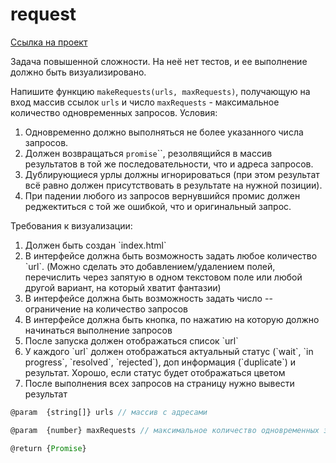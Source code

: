 # request
[Ссылка на проект](https://arsb29.github.io/request/)

Задача повышенной сложности. На неё нет тестов, и ее выполнение должно быть визуализировано.

Напишите функцию `makeRequests(urls, maxRequests)`, получающую на вход массив ссылок `urls` и число `maxRequests` - максимальное количество одновременных запросов. Условия:
<ol>
  <li>Одновременно должно выполняться не более указанного числа запросов.</li>
  <li>Должен возвращаться <code>promise</code>``, резолвящийся в массив результатов в той же последовательности, что и адреса запросов.</li>
  <li>Дублирующиеся урлы должны игнорироваться (при этом результат всё равно должен присутствовать в результате на нужной позиции).</li>
  <li>При падении любого из запросов вернувшийся промис должен реджектиться с той же ошибкой, что и оригинальный запрос.</li>
</ol>

Требования к визуализации:
<ol>
  <li>Должен быть создан `index.html`</li>
  <li>В интерфейсе должна быть возможность задать любое количество `url`. (Можно сделать это добавлением/удалением полей, перечислить через запятую в одном текстовом поле или любой другой вариант, на который хватит фантазии)</li>
  <li>В интерфейсе должна быть возможность задать число -- ограничение на количество запросов</li>
  <li>В интерфейсе должна быть кнопка, по нажатию на которую должно начинаться выполнение запросов</li>
  <li>После запуска должен отображаться список `url`</li>
  <li>У каждого `url` должен отображаться актуальный статус (`wait`, `in progress`, `resolved`, `rejected`), доп информация (`duplicate`) и результат. Хорошо, если статус будет отображаться цветом</li>
  <li>После выполнения всех запросов на страницу нужно вывести результат</li>
</ol>

```javascript
@param  {string[]} urls // массив с адресами

@param  {number} maxRequests // максимальное количество одновременных запросов

@return {Promise}
```
